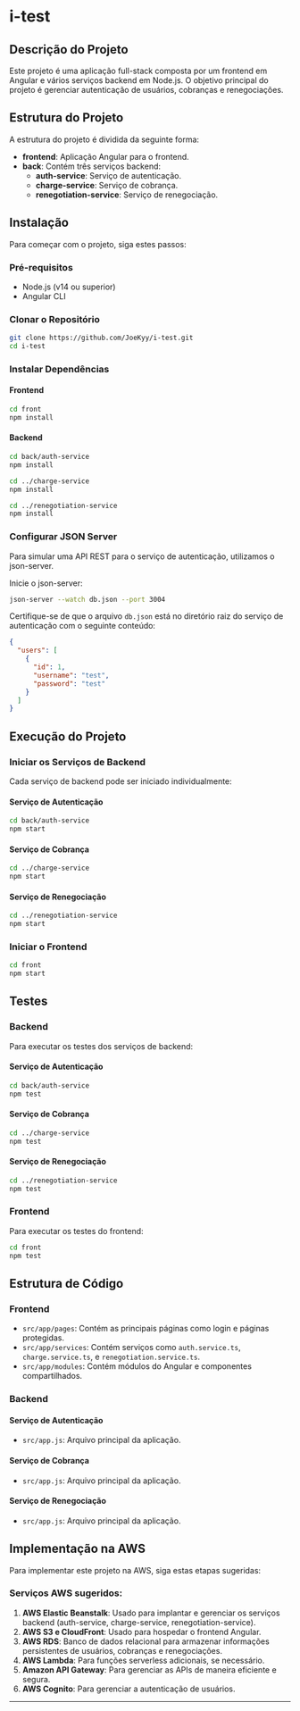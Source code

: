 
# i-test

## Descrição do Projeto

Este projeto é uma aplicação full-stack composta por um frontend em Angular e vários serviços backend em Node.js. O objetivo principal do projeto é gerenciar autenticação de usuários, cobranças e renegociações.

## Estrutura do Projeto

A estrutura do projeto é dividida da seguinte forma:

- **frontend**: Aplicação Angular para o frontend.
- **back**: Contém três serviços backend:
  - **auth-service**: Serviço de autenticação.
  - **charge-service**: Serviço de cobrança.
  - **renegotiation-service**: Serviço de renegociação.

## Instalação

Para começar com o projeto, siga estes passos:

### Pré-requisitos

- Node.js (v14 ou superior)
- Angular CLI

### Clonar o Repositório

```sh
git clone https://github.com/JoeKyy/i-test.git
cd i-test
```

### Instalar Dependências

#### Frontend

```sh
cd front
npm install
```

#### Backend

```sh
cd back/auth-service
npm install

cd ../charge-service
npm install

cd ../renegotiation-service
npm install
```

### Configurar JSON Server

Para simular uma API REST para o serviço de autenticação, utilizamos o json-server.

Inicie o json-server:

```sh
json-server --watch db.json --port 3004
```

Certifique-se de que o arquivo `db.json` está no diretório raiz do serviço de autenticação com o seguinte conteúdo:

```json
{
  "users": [
    {
      "id": 1,
      "username": "test",
      "password": "test"
    }
  ]
}
```

## Execução do Projeto

### Iniciar os Serviços de Backend

Cada serviço de backend pode ser iniciado individualmente:

#### Serviço de Autenticação

```sh
cd back/auth-service
npm start
```

#### Serviço de Cobrança

```sh
cd ../charge-service
npm start
```

#### Serviço de Renegociação

```sh
cd ../renegotiation-service
npm start
```

### Iniciar o Frontend

```sh
cd front
npm start
```

## Testes

### Backend

Para executar os testes dos serviços de backend:

#### Serviço de Autenticação

```sh
cd back/auth-service
npm test
```

#### Serviço de Cobrança

```sh
cd ../charge-service
npm test
```

#### Serviço de Renegociação

```sh
cd ../renegotiation-service
npm test
```

### Frontend

Para executar os testes do frontend:

```sh
cd front
npm test
```

## Estrutura de Código

### Frontend

- `src/app/pages`: Contém as principais páginas como login e páginas protegidas.
- `src/app/services`: Contém serviços como `auth.service.ts`, `charge.service.ts`, e `renegotiation.service.ts`.
- `src/app/modules`: Contém módulos do Angular e componentes compartilhados.

### Backend

#### Serviço de Autenticação

- `src/app.js`: Arquivo principal da aplicação.

#### Serviço de Cobrança

- `src/app.js`: Arquivo principal da aplicação.

#### Serviço de Renegociação

- `src/app.js`: Arquivo principal da aplicação.

## Implementação na AWS

Para implementar este projeto na AWS, siga estas etapas sugeridas:

### Serviços AWS sugeridos:

1. **AWS Elastic Beanstalk**: Usado para implantar e gerenciar os serviços backend (auth-service, charge-service, renegotiation-service).
2. **AWS S3 e CloudFront**: Usado para hospedar o frontend Angular.
3. **AWS RDS**: Banco de dados relacional para armazenar informações persistentes de usuários, cobranças e renegociações.
4. **AWS Lambda**: Para funções serverless adicionais, se necessário.
5. **Amazon API Gateway**: Para gerenciar as APIs de maneira eficiente e segura.
6. **AWS Cognito**: Para gerenciar a autenticação de usuários.

___
